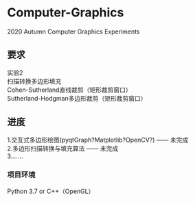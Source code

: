 # Computer-Graphics
2020 Autumn Computer Graphics Experiments

## 要求
实验2 <br />
扫描转换多边形填充 <br />
Cohen-Sutherland直线裁剪（矩形裁剪窗口） <br />
Sutherland-Hodgman多边形裁剪（矩形裁剪窗口） <br />

## 进度
1.交互式多边形绘图(pyqtGraph?Matplotlib?OpenCV?) —— 未完成 <br />
2.多边形扫描转换与填充算法 —— 未完成 <br />
3.……
### 项目环境
Python 3.7 or C++（OpenGL）
